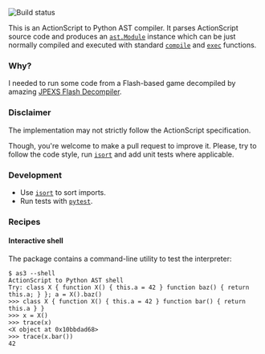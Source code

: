 ![Build status](https://travis-ci.org/eigenein/python-as3.svg?branch=master)

This is an ActionScript to Python AST compiler. It parses ActionScript source code and produces an [`ast.Module`](https://docs.python.org/3/library/ast.html#abstract-grammar) instance which can be just normally compiled and executed with standard [`compile`](https://docs.python.org/3/library/functions.html#compile) and [`exec`](https://docs.python.org/3/library/functions.html#exec) functions.

### Why?

I needed to run some code from a Flash-based game decompiled by amazing [JPEXS Flash Decompiler](https://github.com/jindrapetrik/jpexs-decompiler).

### Disclaimer

The implementation may not strictly follow the ActionScript specification.

Though, you're welcome to make a pull request to improve it. Please, try to follow the code style, run [`isort`](https://github.com/timothycrosley/isort) and add unit tests where applicable.

### Development

* Use [`isort`](https://github.com/timothycrosley/isort) to sort imports.
* Run tests with [`pytest`](https://docs.pytest.org/en/latest/).

### Recipes

#### Interactive shell

The package contains a command-line utility to test the interpreter:

```text
$ as3 --shell
ActionScript to Python AST shell
Try: class X { function X() { this.a = 42 } function baz() { return this.a; } }; a = X().baz()
>>> class X { function X() { this.a = 42 } function bar() { return this.a } }
>>> x = X()
>>> trace(x)
<X object at 0x10bbdad68>
>>> trace(x.bar())
42
```
